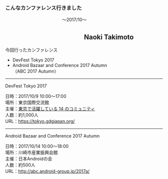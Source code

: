 ### こんなカンファレンス行きました
　　　　　　　　　　　　　〜2017/10〜
  

  
  
　　　　　　　　　　　　Naoki Takimoto
---
今回行ったカンファレンス
  

* DevFest Tokyo 2017
* Android Bazaar and Conference 2017 Autumn<br>（ABC 2017 Autumn）

---
DevFest Tokyo 2017
  

日時：2017/10/9 10:00〜17:00  
場所：東京国際交流館  
主催：[東京で活躍している 14 のコミュニティ](https://tokyo.gdgjapan.org/team)  
人数：約1,000人  
URL：https://tokyo.gdgjapan.org/

---
Android Bazaar and Conference 2017 Autumn
  

日時：2017/10/14 10:00〜18:00  
場所：川崎市産業振興会館  
主催：日本Androidの会  
人数：約500人  
URL：http://abc.android-group.jp/2017a/

